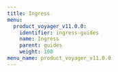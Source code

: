 ```yaml
---
title: Ingress
menu:
  product_voyager_v11.0.0:
    identifier: ingress-guides
    name: Ingress
    parent: guides
    weight: 100
menu_name: product_voyager_v11.0.0
---
```

